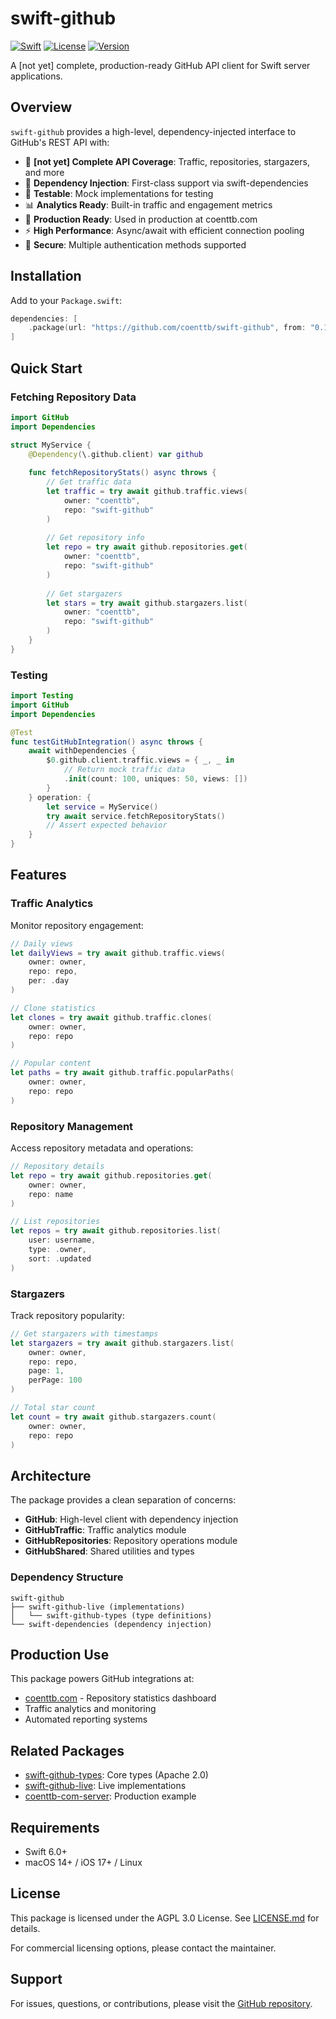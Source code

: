 # swift-github

[![Swift](https://img.shields.io/badge/Swift-6.0-orange.svg)](https://swift.org)
[![License](https://img.shields.io/badge/License-AGPL%203.0-blue.svg)](LICENSE.md)
[![Version](https://img.shields.io/badge/version-0.1.0-green.svg)](https://github.com/coenttb/swift-github/releases)

A [not yet] complete, production-ready GitHub API client for Swift server applications.

## Overview

`swift-github` provides a high-level, dependency-injected interface to GitHub's REST API with:

- 🎯 **[not yet] Complete API Coverage**: Traffic, repositories, stargazers, and more
- 🔌 **Dependency Injection**: First-class support via swift-dependencies
- 🧪 **Testable**: Mock implementations for testing
- 📊 **Analytics Ready**: Built-in traffic and engagement metrics
- 🚀 **Production Ready**: Used in production at coenttb.com
- ⚡ **High Performance**: Async/await with efficient connection pooling
- 🔐 **Secure**: Multiple authentication methods supported

## Installation

Add to your `Package.swift`:

```swift
dependencies: [
    .package(url: "https://github.com/coenttb/swift-github", from: "0.1.0")
]
```

## Quick Start

### Fetching Repository Data

```swift
import GitHub
import Dependencies

struct MyService {
    @Dependency(\.github.client) var github
    
    func fetchRepositoryStats() async throws {
        // Get traffic data
        let traffic = try await github.traffic.views(
            owner: "coenttb",
            repo: "swift-github"
        )
        
        // Get repository info
        let repo = try await github.repositories.get(
            owner: "coenttb",
            repo: "swift-github"
        )
        
        // Get stargazers
        let stars = try await github.stargazers.list(
            owner: "coenttb",
            repo: "swift-github"
        )
    }
}
```

### Testing

```swift
import Testing
import GitHub
import Dependencies

@Test
func testGitHubIntegration() async throws {
    await withDependencies {
        $0.github.client.traffic.views = { _, _ in
            // Return mock traffic data
            .init(count: 100, uniques: 50, views: [])
        }
    } operation: {
        let service = MyService()
        try await service.fetchRepositoryStats()
        // Assert expected behavior
    }
}
```

## Features

### Traffic Analytics

Monitor repository engagement:

```swift
// Daily views
let dailyViews = try await github.traffic.views(
    owner: owner,
    repo: repo,
    per: .day
)

// Clone statistics
let clones = try await github.traffic.clones(
    owner: owner,
    repo: repo
)

// Popular content
let paths = try await github.traffic.popularPaths(
    owner: owner,
    repo: repo
)
```

### Repository Management

Access repository metadata and operations:

```swift
// Repository details
let repo = try await github.repositories.get(
    owner: owner,
    repo: name
)

// List repositories
let repos = try await github.repositories.list(
    user: username,
    type: .owner,
    sort: .updated
)
```

### Stargazers

Track repository popularity:

```swift
// Get stargazers with timestamps
let stargazers = try await github.stargazers.list(
    owner: owner,
    repo: repo,
    page: 1,
    perPage: 100
)

// Total star count
let count = try await github.stargazers.count(
    owner: owner,
    repo: repo
)
```

## Architecture

The package provides a clean separation of concerns:

- **GitHub**: High-level client with dependency injection
- **GitHubTraffic**: Traffic analytics module
- **GitHubRepositories**: Repository operations module
- **GitHubShared**: Shared utilities and types

### Dependency Structure

```
swift-github
├── swift-github-live (implementations)
│   └── swift-github-types (type definitions)
└── swift-dependencies (dependency injection)
```

## Production Use

This package powers GitHub integrations at:

- [coenttb.com](https://coenttb.com) - Repository statistics dashboard
- Traffic analytics and monitoring
- Automated reporting systems

## Related Packages

- [swift-github-types](https://github.com/coenttb/swift-github-types): Core types (Apache 2.0)
- [swift-github-live](https://github.com/coenttb/swift-github-live): Live implementations
- [coenttb-com-server](https://github.com/coenttb/coenttb-com-server): Production example

## Requirements

- Swift 6.0+
- macOS 14+ / iOS 17+ / Linux

## License

This package is licensed under the AGPL 3.0 License. See [LICENSE.md](LICENSE.md) for details.

For commercial licensing options, please contact the maintainer.

## Support

For issues, questions, or contributions, please visit the [GitHub repository](https://github.com/coenttb/swift-github).
